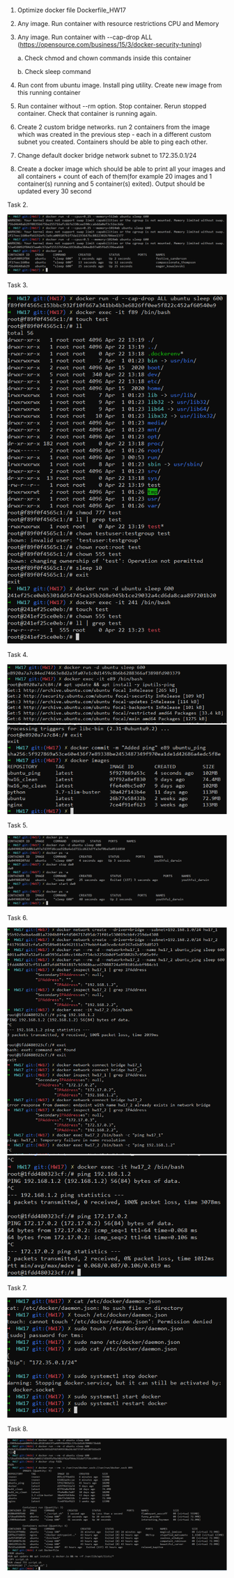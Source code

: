 1. Optimize docker file Dockerfile_HW17
2. Any image. Run container with resource restrictions CPU and Memory
3. Any image. Run container with --cap-drop ALL (https://opensource.com/business/15/3/docker-security-tuning)

    a. Check chmod and chown commands inside this container

    b. Check sleep command
4. Run cont from ubuntu image. Install ping utility. Create new image from this running container
5. Run container without --rm option. Stop container. Rerun stopped container. Check that container is running again.
6. Create 2 custom bridge networks. run 2 containers from the image which was created in the previous step - each in a different custom subnet you created. Containers should be able to ping each other.
7. Change default docker bridge network subnet to 172.35.0.1/24
8. Create a docker image which should be able to print all your images and all containers + count of each of them(for example 20 images and 1 container(s) running and 5 container(s) exited). Output should be updated every 30 second

Task 2.

![task2](task2.PNG)


Task 3.

![task3](task3.PNG)

Task 4.

![task4_1](task4_1.PNG)
![task4_2](task4_2.PNG)

Task 5.

![task5](task5.PNG)

Task 6.

![task6_1](task6_1.PNG)
![task6_2](task6_2.PNG)

Task 7.

![task7](task7.PNG)

Task 8.

![task8](task8.PNG)
